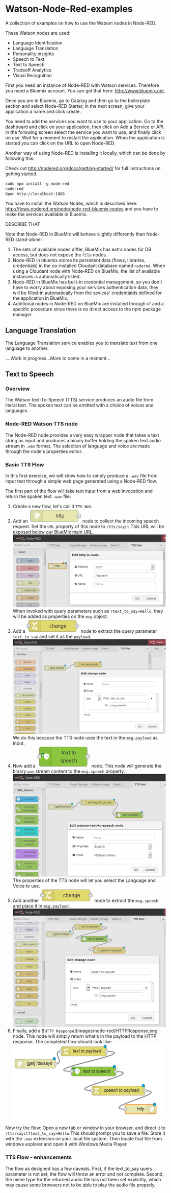 # Watson-Node-Red-examples

A collection of examples on how to use the Watson nodes in Node-RED.

These Watson nodes are used:

- Language Identification
- Language Translation
- Personality insights
- Speech to Text
- Text to Speech
- Tradeoff Analytics
- Visual Recognition


First you need an instance of Node-RED with Watson services. Therefore you need a Bluemix account. You can get that here: http://www.bluemix.net.

Once you are in Bluemix, go to Catalog and then go to the boilerplate section and select Node-RED Starter, in the next screen, give your application a name and click create.

You need to add the services you want to use to your application. Go to the dashboard and click on your application, then click on Add a Service or API. In the following screen select the service you want to use, and finally click on use. Wait for a moment to restart the application. When the application is started you can click on the URL to open Node-RED.

Another way of using Node-RED is installing it locally, which can be done by following this:

Check out http://nodered.org/docs/getting-started/ for full instructions on getting started.

    sudo npm install -g node-red
    node-red
    Open http://localhost:1880
    
You have to install the Watson Nodes, which is described here: http://flows.nodered.org/node/node-red-bluemix-nodes
and you have to make the services available in Bluemix.

DESCRIBE THAT

Note that Node-RED in BlueMix will behave slightly differently than Node-RED stand-alone:

1. The sets of available nodes differ, BlueMix has extra nodes for DB access, but does not expose the `File` nodes.
2. Node-RED in bluemix stores its persistent data (flows, libraries, credentials) in the co-installed Cloudant database named
`nodered`. When using a Cloudant node with Node-RED on BlueMix, the list of available instances is automatically listed.
3. Node-RED in BlueMix has built-in credential management, so you don't have to worry about exposing your services authentication data, they will be filled-in automatically from the sevices' credentialds defined for the application in BlueMix.
4. Additional nodes in Node-RED on BlueMix are installed through cf and a specific procedure since there is no direct access to the npm package manager.

## Language Translation

The Language Translation service enables you to translate text from one language to another.




....Work in progress...More to come in a moment...

##  Text to Speech
### Overview
The Watson text-To-Speech (TTS) service produces an audio file from literal text.
The spoken text can be emitted with a choice of voices and languages.

### Node-RED Watson TTS node
The Node-RED node provides a very easy wrapper node that takes a text string as input and produces a binary buffer holding the spoken text audio stream in `.wav` format.
The selection of language and voice are made through  the node's properties editor.

### Basic TTS Flow
In this first exercise, we will show how to simply produce a `.wav` file from input text through a simple web page generated using a Node-RED flow.

The first part of the flow will take text input from a web invocation and return the spoken text `.wav` file:

1. Create a new flow, let's call it `TTS Web` 
2. Add an ![`HTTPInput`](images/node-red/HTTPInput.png) node to collect the incoming speech request. Set the `URL` property of this node to `/tts/sayit` This URL will be exposed below our BlueMix main URL.
![TTS Lab 1 ScreenShot 1](images/TTS/TTS-Lab-1.png)
When invoked with query parameters such as `?text_to_say=Hello`, they will be added as properties on the `msg` object. 
3. Add a ![`change`](images/node-red/change.png) node to extract the query parameter `text_to_say` and set it as the `payload`.
![TTS Lab 1 ScreenShot 2](images/TTS/TTS-Lab-2.png)
We do this because the TTS node uses the text in the `msg.payload` as input.
4. Now add a ![`Watson TTS`](images/node-red/Watson-tts.png) node. This node will generate the binary `wav` stream content to the `msg.speech` property.
![TTS Lab 1 ScreenShot 3](images/TTS/TTS-Lab-3.png)
The properties of the TTS node will let you select the Language and Voice to use.
5. Add another ![`change`](images/node-red/change.png) node to extract the `msg.speech` and place it in `msg.payload`.
![TTS Lab 1 ScreenShot 4](images/TTS/TTS-Lab-4.png)
6. Finally, add a  ![`HTTP Response`](images/node-red/HTTPResponse.png  node. This node will simply return what's in the payload to the HTTP response.
The completed flow should look like:
![TTS Lab 1 ScreenShot 5](images/TTS/TTS-Lab-5.png)
	
Now try the flow: Open a new tab or window in your browser, and direct it to `/tts/sayit?text_to_say=Hello`
This should prompt you to save a file. Store it with the `.wav` extension on your local file system. 
Then locate that file from windows explorer and open it with Windows Media Player.

### TTS Flow - enhancements
The flow as designed has a few caveats. First, if the text_to_say query parameter is not set, the flow will throw an error and not complete. Second, the mime type for the returned audio file has not been set explicitly, which may cause some browsers not to be able to play the audio file properly.